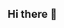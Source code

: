 ## Hi there 👋

<!--
**ValeriaOrtegaV/ValeriaOrtegaV** is a ✨ _special_ ✨ repository because its `README.md` (this file) appears on your GitHub profile.

Here are some ideas to get you started:

- 🔭 I’m currently working on Phyzio
- 🌱 I’m currently learning how to develop an App
- 👯 I’m looking to collaborate on new and innovative ideas
- 🤔 I’m looking for help with coding
- 💬 Ask me about new projects and art!
- 📫 How to reach me: contact at Phyzio.uk@gmail.com
- 😄 Pronouns: She/her
- ⚡ Fun fact: I love creative writing
-->
